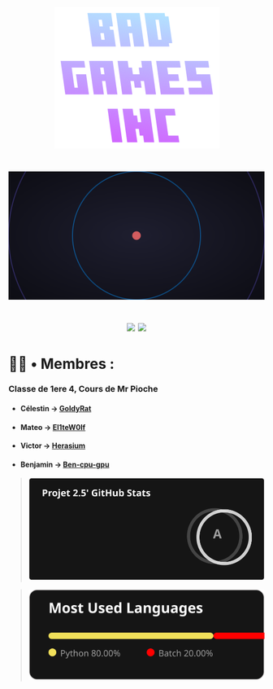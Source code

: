 <h1 align="center">


![Logo](https://github.com/El1teW0lf/2024_2025__p04_projet2.5_n1/blob/main/menus/assets/splash_menu/logo.png)

<h1 align="center">

![ Projet de NSI N°2 : FNAP](https://github.com/El1teW0lf/2024_2025__p04_projet2.5_n1/blob/main/folder/logo.svg)

  <img src="http://ForTheBadge.com/images/badges/built-with-swag.svg">
  <img src="https://forthebadge.com/images/badges/made-with-python.svg">

</h1>

# 👨‍💼 • Membres :
### Classe de 1ere 4, Cours de Mr Pioche
* #### Célestin → [GoldyRat](https://github.com/GoldyRat)
* #### Mateo → [El1teW0lf](https://github.com/El1teW0lf)
* #### Victor → [Herasium](https://github.com/Herasium)
* #### Benjamin → [Ben-cpu-gpu](https://github.com/Ben-cpu-gpu)

> ![NOTE](https://github.com/El1teW0lf/2024_2025__p04_projet2.5_n1/blob/main/folder/test.svg)

> ![NOTE](https://github.com/El1teW0lf/2024_2025__p04_projet2.5_n1/blob/main/folder/stat_langage.svg)
